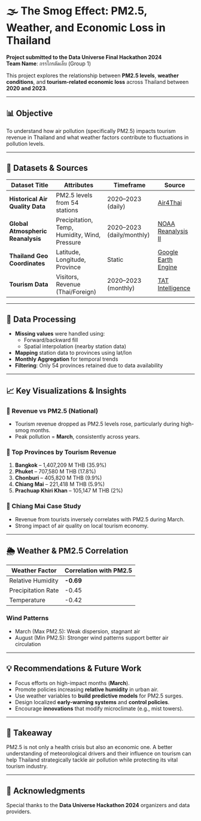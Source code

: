 # 🌫️ The Smog Effect: PM2.5, Weather, and Economic Loss in Thailand

**Project submitted to the Data Universe Final Hackathon 2024**  
**Team Name**: กรรไกรตัดเล็บ (Group 1)

This project explores the relationship between **PM2.5 levels**, **weather conditions**, and **tourism-related economic loss** across Thailand between **2020 and 2023**.

---

## 📊 Objective

To understand how air pollution (specifically PM2.5) impacts tourism revenue in Thailand and what weather factors contribute to fluctuations in pollution levels.

---

## 📁 Datasets & Sources

| Dataset Title | Attributes | Timeframe | Source |
|---------------|------------|-----------|--------|
| **Historical Air Quality Data** | PM2.5 levels from 54 stations | 2020–2023 (daily) | [Air4Thai](http://air4thai.pcd.go.th/webV3/#/History) |
| **Global Atmospheric Reanalysis** | Precipitation, Temp, Humidity, Wind, Pressure | 2020–2023 (daily/monthly) | [NOAA Reanalysis II](https://psl.noaa.gov/data/gridded/data.ncep.reanalysis2.html) |
| **Thailand Geo Coordinates** | Latitude, Longitude, Province | Static | [Google Earth Engine](https://earthengine.google.com) |
| **Tourism Data** | Visitors, Revenue (Thai/Foreign) | 2020–2023 (monthly) | [TAT Intelligence](https://intelligencecenter.tat.or.th/articlees/9907) |

---

## 🔧 Data Processing

- **Missing values** were handled using:
  - Forward/backward fill
  - Spatial interpolation (nearby station data)
- **Mapping** station data to provinces using lat/lon
- **Monthly Aggregation** for temporal trends
- **Filtering**: Only 54 provinces retained due to data availability

---

## 📈 Key Visualizations & Insights

### 📌 Revenue vs PM2.5 (National)
- Tourism revenue dropped as PM2.5 levels rose, particularly during high-smog months.
- Peak pollution = **March**, consistently across years.

### 📌 Top Provinces by Tourism Revenue
1. **Bangkok** – 1,407,209 M THB (35.9%)
2. **Phuket** – 707,580 M THB (17.8%)
3. **Chonburi** – 405,820 M THB (9.9%)
4. **Chiang Mai** – 221,418 M THB (5.9%)
5. **Prachuap Khiri Khan** – 105,147 M THB (2%)

### 📌 Chiang Mai Case Study
- Revenue from tourists inversely correlates with PM2.5 during March.
- Strong impact of air quality on local tourism economy.

---

## 🌦️ Weather & PM2.5 Correlation

| Weather Factor      | Correlation with PM2.5 |
|---------------------|------------------------|
| Relative Humidity   | **-0.69**              |
| Precipitation Rate  | -0.45                  |
| Temperature         | -0.42                  |

### Wind Patterns
- March (Max PM2.5): Weak dispersion, stagnant air
- August (Min PM2.5): Stronger wind patterns support better air circulation

---

## 💡 Recommendations & Future Work

- Focus efforts on high-impact months (**March**).
- Promote policies increasing **relative humidity** in urban air.
- Use weather variables to **build predictive models** for PM2.5 surges.
- Design localized **early-warning systems** and **control policies**.
- Encourage **innovations** that modify microclimate (e.g., mist towers).

---

## 📌 Takeaway

PM2.5 is not only a health crisis but also an economic one. A better understanding of meteorological drivers and their influence on tourism can help Thailand strategically tackle air pollution while protecting its vital tourism industry.

---

## 🙏 Acknowledgments

Special thanks to the **Data Universe Hackathon 2024** organizers and data providers.

